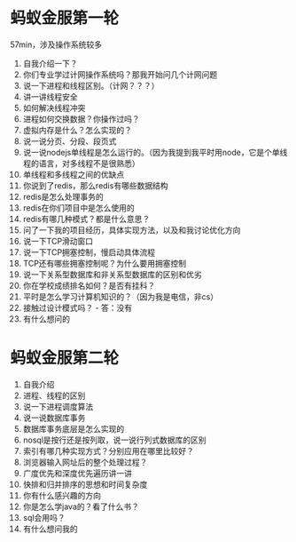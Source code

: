 # 蚂蚁金服第一轮

57min，涉及操作系统较多

1. 自我介绍一下？
2. 你们专业学过计网操作系统吗？那我开始问几个计网问题
3. 说一下进程和线程区别。（计网？？？）
4. 讲一讲线程安全
5. 如何解决线程冲突
6. 进程如何交换数据？你操作过吗？
7. 虚拟内存是什么？怎么实现的？
8. 说一说分页、分段、段页式
9. 说一说nodejs单线程是怎么运行的。（因为我提到我平时用node，它是个单线程的语言，对多线程不是很熟悉）
10. 单线程和多线程之间的优缺点
11. 你说到了redis，那么redis有哪些数据结构
12. redis是怎么处理事务的
13. redis在你们项目中是怎么使用的
14. redis有哪几种模式？都是什么意思？
15. 问了一下我的项目经历，具体实现方法，以及和我讨论优化方向
16. 说一下TCP滑动窗口
17. 说一下TCP拥塞控制，慢启动具体流程
18. TCP还有哪些拥塞控制呢？为什么要用拥塞控制
19. 说一下关系型数据库和非关系型数据库的区别和优劣
20. 你在学校成绩排名如何？是否有挂科？
21. 平时是怎么学习计算机知识的？（因为我是电信，非cs）
22. 接触过设计模式吗？ - 答：没有
23. 有什么想问的



# 蚂蚁金服第二轮

1. 自我介绍
2. 进程、线程的区别
3. 说一下进程调度算法
4. 说一说数据库事务
5. 数据库事务底层是怎么实现的
6. nosql是按行还是按列取，说一说行列式数据库的区别
7. 索引有哪几种实现方式？分别应用在哪里比较好？
8. 浏览器输入网址后的整个处理过程？
9. 广度优先和深度优先遍历讲一讲
10. 快排和归并排序的思想和时间复杂度
11. 你有什么感兴趣的方向
12. 你是怎么学java的？看了什么书？
13. sql会用吗？
14. 有什么想问我的